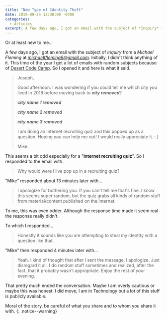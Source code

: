 ```yaml
---
title: "New Type of Identity Theft"
date: 2019-09-24 12:30:00 -0700
categories:
  - Articles
excerpt: A few days ago, I got an email with the subject of *Inquiry* from a *Michael Fleming* at *michaeltfleming6@gmail.com*.  Initially, I didn't think anything of it.  This time of the year I get a lot of emails with random subjects because of [Desert Code Camp](https://www.desertcodecamp.com/home). So I opened it and here is what it said.
---
```


Or at least new to me...

A few days ago, I got an email with the subject of *Inquiry* from a *Michael Fleming* at *michaeltfleming6@gmail.com*.  Initially, I didn't think anything of it.  This time of the year I get a lot of emails with random subjects because of [Desert Code Camp](https://www.desertcodecamp.com/home). So I opened it and here is what it said.

> Joseph,
>
> Good afternoon.  I was wondering if you could tell me which city you lived in 2018 before moving back to ***city removed***?
>
> ***city name 1 removed***
>
> ***city name 2 removed***
>
> ***city name 3 removed***
>
> I am doing an internet recruiting quiz and this popped up as a question.  Hoping you can help me out!  I would really appreciate it.  : )
>
> Mike

This seems a bit odd especially for a "**internet recruiting quiz**". So I responded to the email with.

> Why would were I live pop up in a recruiting quiz?

"Mike" responded about 13 minutes later with...

> I apologize for bothering you.  If you can't tell me that's fine.  I know this seems super random, but the quiz grabs all kinds of random stuff from material/content published on the internet.

To me, this was even odder.  Although the response time made it seem real the response really didn't.

To which I responded...

> Honestly it sounds like you are attempting to steal my identity with a question like that.

"Mike" then responded 4 minutes later with...

> Yeah.  I kind of thought that after I sent the message.  I apologize.  Just disregard it all.  I do random stuff sometimes and realized, after the fact, that it probably wasn't appropriate.  Enjoy the rest of your evening.

That pretty much ended the conversation.  Maybe I am overly cautious or maybe this was honest.  I did move, I am in Technology but a lot of this stuff is publicly available.

Moral of the story, be careful of what you share and to whom you share it with.
{: .notice--warning}
